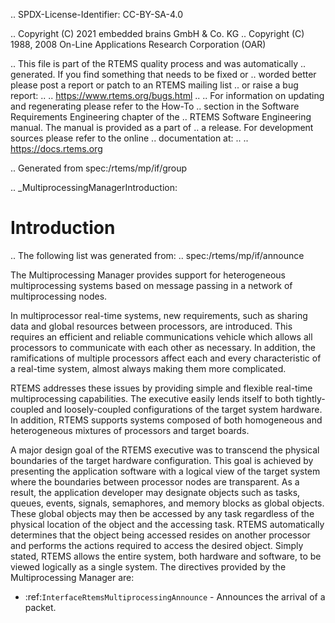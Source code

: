 .. SPDX-License-Identifier: CC-BY-SA-4.0

.. Copyright (C) 2021 embedded brains GmbH & Co. KG
.. Copyright (C) 1988, 2008 On-Line Applications Research Corporation (OAR)

.. This file is part of the RTEMS quality process and was automatically
.. generated.  If you find something that needs to be fixed or
.. worded better please post a report or patch to an RTEMS mailing list
.. or raise a bug report:
..
.. https://www.rtems.org/bugs.html
..
.. For information on updating and regenerating please refer to the How-To
.. section in the Software Requirements Engineering chapter of the
.. RTEMS Software Engineering manual.  The manual is provided as a part of
.. a release.  For development sources please refer to the online
.. documentation at:
..
.. https://docs.rtems.org

.. Generated from spec:/rtems/mp/if/group

.. _MultiprocessingManagerIntroduction:

Introduction
============

.. The following list was generated from:
.. spec:/rtems/mp/if/announce

The Multiprocessing Manager provides support for heterogeneous multiprocessing
systems based on message passing in a network of multiprocessing nodes.

In multiprocessor real-time systems, new requirements, such as sharing data and
global resources between processors, are introduced.  This requires an
efficient and reliable communications vehicle which allows all processors to
communicate with each other as necessary.  In addition, the ramifications of
multiple processors affect each and every characteristic of a real-time system,
almost always making them more complicated.

RTEMS addresses these issues by providing simple and flexible real-time
multiprocessing capabilities.  The executive easily lends itself to both
tightly-coupled and loosely-coupled configurations of the target system
hardware.  In addition, RTEMS supports systems composed of both homogeneous and
heterogeneous mixtures of processors and target boards.

A major design goal of the RTEMS executive was to transcend the physical
boundaries of the target hardware configuration.  This goal is achieved by
presenting the application software with a logical view of the target system
where the boundaries between processor nodes are transparent.  As a result, the
application developer may designate objects such as tasks, queues, events,
signals, semaphores, and memory blocks as global objects.  These global objects
may then be accessed by any task regardless of the physical location of the
object and the accessing task.  RTEMS automatically determines that the object
being accessed resides on another processor and performs the actions required
to access the desired object.  Simply stated, RTEMS allows the entire system,
both hardware and software, to be viewed logically as a single system. The
directives provided by the Multiprocessing Manager are:

* :ref:`InterfaceRtemsMultiprocessingAnnounce` - Announces the arrival of a
  packet.

